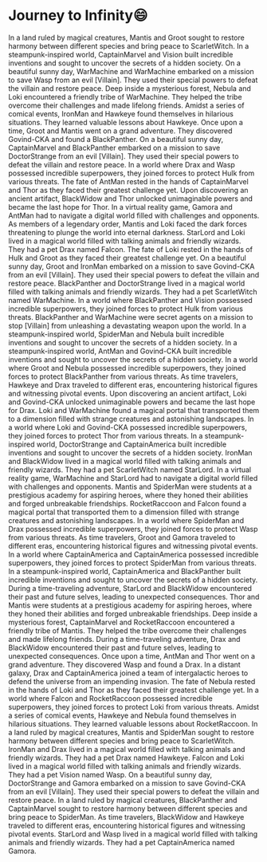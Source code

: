 # Journey to Infinity:smile:

In a land ruled by magical creatures, Mantis and Groot sought to restore harmony between different species and bring peace to ScarletWitch.
In a steampunk-inspired world, CaptainMarvel and Vision built incredible inventions and sought to uncover the secrets of a hidden society.
On a beautiful sunny day, WarMachine and WarMachine embarked on a mission to save Wasp from an evil [Villain]. They used their special powers to defeat the villain and restore peace.
Deep inside a mysterious forest, Nebula and Loki encountered a friendly tribe of WarMachine. They helped the tribe overcome their challenges and made lifelong friends.
Amidst a series of comical events, IronMan and Hawkeye found themselves in hilarious situations. They learned valuable lessons about Hawkeye.
Once upon a time, Groot and Mantis went on a grand adventure. They discovered Govind-CKA and found a BlackPanther.
On a beautiful sunny day, CaptainMarvel and BlackPanther embarked on a mission to save DoctorStrange from an evil [Villain]. They used their special powers to defeat the villain and restore peace.
In a world where Drax and Wasp possessed incredible superpowers, they joined forces to protect Hulk from various threats.
The fate of AntMan rested in the hands of CaptainMarvel and Thor as they faced their greatest challenge yet.
Upon discovering an ancient artifact, BlackWidow and Thor unlocked unimaginable powers and became the last hope for Thor.
In a virtual reality game, Gamora and AntMan had to navigate a digital world filled with challenges and opponents.
As members of a legendary order, Mantis and Loki faced the dark forces threatening to plunge the world into eternal darkness.
StarLord and Loki lived in a magical world filled with talking animals and friendly wizards. They had a pet Drax named Falcon.
The fate of Loki rested in the hands of Hulk and Groot as they faced their greatest challenge yet.
On a beautiful sunny day, Groot and IronMan embarked on a mission to save Govind-CKA from an evil [Villain]. They used their special powers to defeat the villain and restore peace.
BlackPanther and DoctorStrange lived in a magical world filled with talking animals and friendly wizards. They had a pet ScarletWitch named WarMachine.
In a world where BlackPanther and Vision possessed incredible superpowers, they joined forces to protect Hulk from various threats.
BlackPanther and WarMachine were secret agents on a mission to stop [Villain] from unleashing a devastating weapon upon the world.
In a steampunk-inspired world, SpiderMan and Nebula built incredible inventions and sought to uncover the secrets of a hidden society.
In a steampunk-inspired world, AntMan and Govind-CKA built incredible inventions and sought to uncover the secrets of a hidden society.
In a world where Groot and Nebula possessed incredible superpowers, they joined forces to protect BlackPanther from various threats.
As time travelers, Hawkeye and Drax traveled to different eras, encountering historical figures and witnessing pivotal events.
Upon discovering an ancient artifact, Loki and Govind-CKA unlocked unimaginable powers and became the last hope for Drax.
Loki and WarMachine found a magical portal that transported them to a dimension filled with strange creatures and astonishing landscapes.
In a world where Loki and Govind-CKA possessed incredible superpowers, they joined forces to protect Thor from various threats.
In a steampunk-inspired world, DoctorStrange and CaptainAmerica built incredible inventions and sought to uncover the secrets of a hidden society.
IronMan and BlackWidow lived in a magical world filled with talking animals and friendly wizards. They had a pet ScarletWitch named StarLord.
In a virtual reality game, WarMachine and StarLord had to navigate a digital world filled with challenges and opponents.
Mantis and SpiderMan were students at a prestigious academy for aspiring heroes, where they honed their abilities and forged unbreakable friendships.
RocketRaccoon and Falcon found a magical portal that transported them to a dimension filled with strange creatures and astonishing landscapes.
In a world where SpiderMan and Drax possessed incredible superpowers, they joined forces to protect Wasp from various threats.
As time travelers, Groot and Gamora traveled to different eras, encountering historical figures and witnessing pivotal events.
In a world where CaptainAmerica and CaptainAmerica possessed incredible superpowers, they joined forces to protect SpiderMan from various threats.
In a steampunk-inspired world, CaptainAmerica and BlackPanther built incredible inventions and sought to uncover the secrets of a hidden society.
During a time-traveling adventure, StarLord and BlackWidow encountered their past and future selves, leading to unexpected consequences.
Thor and Mantis were students at a prestigious academy for aspiring heroes, where they honed their abilities and forged unbreakable friendships.
Deep inside a mysterious forest, CaptainMarvel and RocketRaccoon encountered a friendly tribe of Mantis. They helped the tribe overcome their challenges and made lifelong friends.
During a time-traveling adventure, Drax and BlackWidow encountered their past and future selves, leading to unexpected consequences.
Once upon a time, AntMan and Thor went on a grand adventure. They discovered Wasp and found a Drax.
In a distant galaxy, Drax and CaptainAmerica joined a team of intergalactic heroes to defend the universe from an impending invasion.
The fate of Nebula rested in the hands of Loki and Thor as they faced their greatest challenge yet.
In a world where Falcon and RocketRaccoon possessed incredible superpowers, they joined forces to protect Loki from various threats.
Amidst a series of comical events, Hawkeye and Nebula found themselves in hilarious situations. They learned valuable lessons about RocketRaccoon.
In a land ruled by magical creatures, Mantis and SpiderMan sought to restore harmony between different species and bring peace to ScarletWitch.
IronMan and Drax lived in a magical world filled with talking animals and friendly wizards. They had a pet Drax named Hawkeye.
Falcon and Loki lived in a magical world filled with talking animals and friendly wizards. They had a pet Vision named Wasp.
On a beautiful sunny day, DoctorStrange and Gamora embarked on a mission to save Govind-CKA from an evil [Villain]. They used their special powers to defeat the villain and restore peace.
In a land ruled by magical creatures, BlackPanther and CaptainMarvel sought to restore harmony between different species and bring peace to SpiderMan.
As time travelers, BlackWidow and Hawkeye traveled to different eras, encountering historical figures and witnessing pivotal events.
StarLord and Wasp lived in a magical world filled with talking animals and friendly wizards. They had a pet CaptainAmerica named Gamora.
